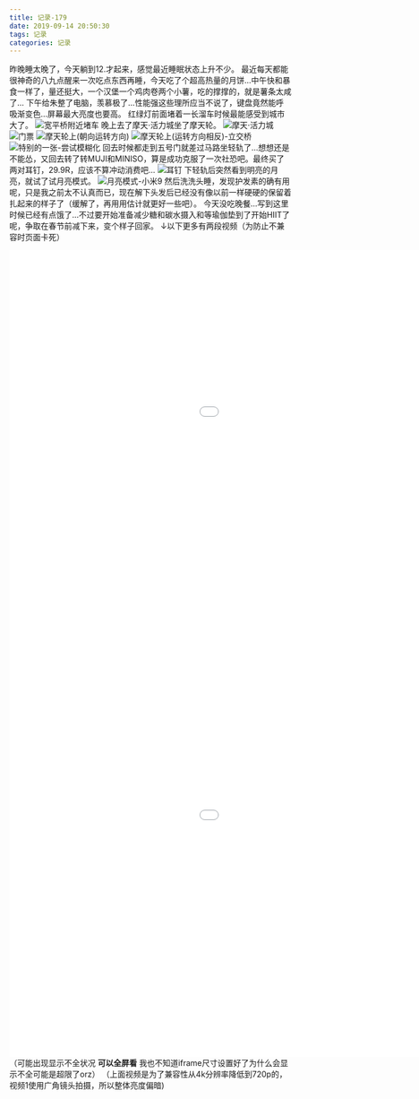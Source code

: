 ```yaml
---
title: 记录-179
date: 2019-09-14 20:50:30
tags: 记录
categories: 记录
---
```

昨晚睡太晚了，今天躺到12.才起来，感觉最近睡眠状态上升不少。
最近每天都能很神奇的八九点醒来一次吃点东西再睡，今天吃了个超高热量的月饼...中午快和暴食一样了，量还挺大，一个汉堡一个鸡肉卷两个小薯，吃的撑撑的，就是薯条太咸了...
下午给朱整了电脑，羡慕极了...性能强这些理所应当不说了，键盘竟然能呼吸渐变色...屏幕最大亮度也要高。
红绿灯前面堵着一长溜车时候最能感受到城市大了。
![宽平桥附近堵车](/img/记录179-1.jpg)
晚上去了摩天·活力城坐了摩天轮。
![摩天·活力城](/img/记录179-2.jpg)
![门票](/img/记录179-3.jpg)
![摩天轮上(朝向运转方向)](/img/记录179-4.jpg)
![摩天轮上(运转方向相反)-立交桥](/img/记录179-5.jpg)
![特别的一张-尝试模糊化](/img/记录179-8.jpg)
回去时候都走到五号门就差过马路坐轻轨了...想想还是不能怂，又回去转了转MUJI和MINISO，算是成功克服了一次社恐吧。最终买了两对耳钉，29.9R，应该不算冲动消费吧...
![耳钉](/img/记录179-9.jpg)
下轻轨后突然看到明亮的月亮，就试了试月亮模式。
![月亮模式-小米9](/img/记录179-10.jpg)
然后洗洗头睡，发现护发素的确有用呢，只是我之前太不认真而已，现在解下头发后已经没有像以前一样硬硬的保留着扎起来的样子了（缓解了，再用用估计就更好一些吧）。
今天没吃晚餐...写到这里时候已经有点饿了...不过要开始准备减少糖和碳水摄入和等瑜伽垫到了开始HIIT了呢，争取在春节前减下来，变个样子回家。
↓以下更多有两段视频（为防止不兼容时页面卡死）
<!-- more -->
<iframe 
	height=720 width=1280
	src="/img/记录179-6.mp4" 
	frameborder=0 allowfullscreen>
</iframe>
<iframe 
	height=720 width=1280
	src="/img/记录179-7.mp4" 
	frameborder=0 allowfullscreen>
</iframe>
（可能出现显示不全状况  <b>可以全屏看</b>  我也不知道iframe尺寸设置好了为什么会显示不全可能是超限了orz）
（上面视频是为了兼容性从4k分辨率降低到720p的，视频1使用广角镜头拍摄，所以整体亮度偏暗)